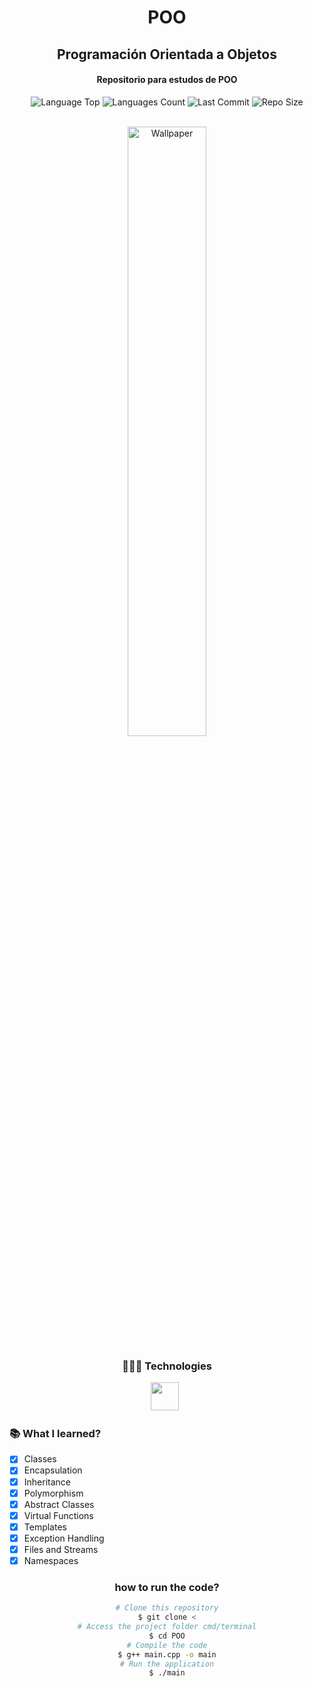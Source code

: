 <div align="center">
<h1>POO</h1>
<h2>Programación Orientada a Objetos</h2>
<h4>Repositorio para estudos de POO</h4>
<p>
<!-- Image Shields -->
<img  alt="Language Top"  src="https://img.shields.io/github/languages/top/Dcorder123/POO">
<img  alt="Languages Count"  src="https://img.shields.io/github/languages/count/Dcorder123/POO">
<img  alt="Last Commit"  src="https://img.shields.io/github/last-commit/Dcorder123/POO">
<img  alt="Repo Size"  src="https://img.shields.io/github/repo-size/Dcorder123/POO">
</a>
</p>
<br>

<img  alt="Wallpaper"  src="https://user-images.githubusercontent.com/101361658/241575936-18408d75-6776-43d7-be8f-aaae3f6d6b2c.png" width="50%">

<br> 

### 👨🏻‍💻 Technologies
<img src="https://logospng.org/wp-content/uploads/c-plus-plus.png" width="45"> &nbsp;

<div align="left">

### 📚 What I learned?

- [x] Classes           <br>
- [x] Encapsulation    <br>
- [x] Inheritance     <br>
- [x] Polymorphism   <br>
- [x] Abstract Classes <br>
- [x] Virtual Functions <br>
- [x] Templates <br>
- [x] Exception Handling <br>
- [x] Files and Streams <br>
- [x] Namespaces <br>

</div>

### how to run the code?
```bash
# Clone this repository
$ git clone <
# Access the project folder cmd/terminal
$ cd POO
# Compile the code
$ g++ main.cpp -o main
# Run the application
$ ./main
```

</div>

